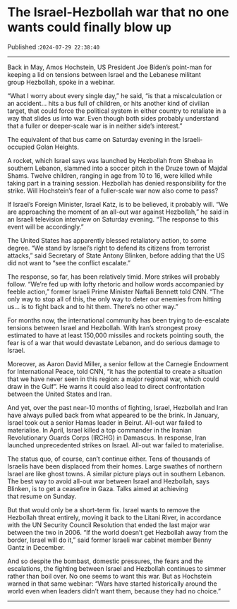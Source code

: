 # The Israel-Hezbollah war that no one wants could finally blow up

Published :`2024-07-29 22:38:40`

---

Back in May, Amos Hochstein, US President Joe Biden’s point-man for keeping a lid on tensions between Israel and the Lebanese militant group Hezbollah, spoke in a webinar.

“What I worry about every single day,” he said, “is that a miscalculation or an accident… hits a bus full of children, or hits another kind of civilian target, that could force the political system in either country to retaliate in a way that slides us into war. Even though both sides probably understand that a fuller or deeper-scale war is in neither side’s interest.”

The equivalent of that bus came on Saturday evening in the Israeli-occupied Golan Heights.

A rocket, which Israel says was launched by Hezbollah from Shebaa in southern Lebanon, slammed into a soccer pitch in the Druze town of Majdal Shams. Twelve children, ranging in age from 10 to 16, were killed while taking part in a training session. Hezbollah has denied responsibility for the strike. Will Hochstein’s fear of a fuller-scale war now also come to pass?

If Israel’s Foreign Minister, Israel Katz, is to be believed, it probably will. “We are approaching the moment of an all-out war against Hezbollah,” he said in an Israeli television interview on Saturday evening. “The response to this event will be accordingly.”

The United States has apparently blessed retaliatory action, to some degree. “We stand by Israel’s right to defend its citizens from terrorist attacks,” said Secretary of State Antony Blinken, before adding that the US did not want to “see the conflict escalate.”

The response, so far, has been relatively timid. More strikes will probably follow. “We’re fed up with lofty rhetoric and hollow words accompanied by feeble action,” former Israeli Prime Minister Naftali Bennett told CNN. “The only way to stop all of this, the only way to deter our enemies from hitting us… is to fight back and to hit them. There’s no other way.”

For months now, the international community has been trying to de-escalate tensions between Israel and Hezbollah. With Iran’s strongest proxy estimated to have at least 150,000 missiles and rockets pointing south, the fear is of a war that would devastate Lebanon, and do serious damage to Israel.

Moreover, as Aaron David Miller, a senior fellow at the Carnegie Endowment for International Peace, told CNN, “it has the potential to create a situation that we have never seen in this region: a major regional war, which could draw in the Gulf”. He warns it could also lead to direct confrontation between the United States and Iran.

And yet, over the past near-10 months of fighting, Israel, Hezbollah and Iran have always pulled back from what appeared to be the brink. In January, Israel took out a senior Hamas leader in Beirut. All-out war failed to materialise. In April, Israel killed a top commander in the Iranian Revolutionary Guards Corps (IRCHG) in Damascus. In response, Iran launched unprecedented strikes on Israel. All-out war failed to materialise.

The status quo, of course, can’t continue either. Tens of thousands of Israelis have been displaced from their homes. Large swathes of northern Israel are like ghost towns. A similar picture plays out in southern Lebanon. The best way to avoid all-out war between Israel and Hezbollah, says Blinken, is to get a ceasefire in Gaza. Talks aimed at achieving that resume on Sunday.

But that would only be a short-term fix. Israel wants to remove the Hezbollah threat entirely, moving it back to the Litani River, in accordance with the UN Security Council Resolution that ended the last major war between the two in 2006. “If the world doesn’t get Hezbollah away from the border, Israel will do it,” said former Israeli war cabinet member Benny Gantz in December.

And so despite the bombast, domestic pressures, the fears and the escalations, the fighting between Israel and Hezbollah continues to simmer rather than boil over. No one seems to want this war. But as Hochstein warned in that same webinar: “Wars have started historically around the world even when leaders didn’t want them, because they had no choice.”

---


